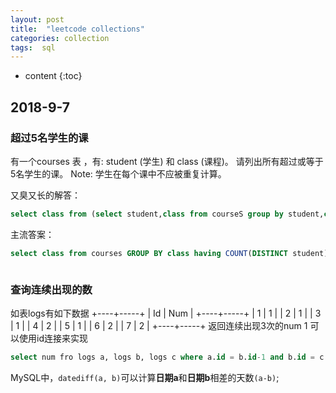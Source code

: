 ```yaml
---
layout: post
title:  "leetcode collections"
categories: collection
tags:  sql 
---
```


* content
{:toc}


## 2018-9-7

### 超过5名学生的课

有一个courses 表 ，有: student (学生) 和 class (课程)。
请列出所有超过或等于5名学生的课。
Note:
学生在每个课中不应被重复计算。





又臭又长的解答：
``` sql
select class from (select student,class from courseS group by student,class)/*去除重复*/ T GROUP BY  class HAVING COUNT(class) >= 5 /* 按class分组，返回出现次数大于五次的class*/

```
主流答案：
``` sql
select class from courses GROUP BY class having COUNT(DISTINCT student) >=5 ; /*原来count里面可以使用DISTINCT 长知识了*/



```


### 查询连续出现的数

如表logs有如下数据
+----+-----+
| Id | Num |
+----+-----+
| 1  |  1  |
| 2  |  1  |
| 3  |  1  |
| 4  |  2  |
| 5  |  1  |
| 6  |  2  |
| 7  |  2  |
+----+-----+
返回连续出现3次的num 1
可以使用id连接来实现

``` sql
select num fro logs a, logs b, logs c where a.id = b.id-1 and b.id = c.id-1
```

MySQL中，`datediff(a, b)`可以计算**日期a**和**日期b**相差的天数`(a-b)`;